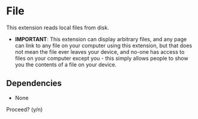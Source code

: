 # File

This extension reads local files from disk.

- **IMPORTANT**: This extension can display arbitrary files, and any page can link to any file on your computer using this extension, but that does not mean the file ever leaves your device, and no-one has access to files on your computer except you - this simply allows people to show you the contents of a file on your device.

## Dependencies

- None

Proceed? (y/n) 